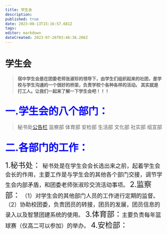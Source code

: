 ```yaml
---
title: 学生会
description: 
published: true
date: 2023-08-13T15:16:57.681Z
tags: 
editor: markdown
dateCreated: 2023-07-26T03:46:36.266Z
---
```


  # **学生会**
>**<font size=5></font>宿中学生会是在团委老师张淑珍的领导下，由学生们组织起来的社团，是学校与学生沟通的一个很好的桥梁，负责学校个各种各样的活动。<span class="heimu" > 其实就是打工人。</span>让我们一起来了解一下学生会吧！！！**

## <font color=blue size=6>一.学生会的八个部门：</font>
> <font size=3> 秘书处[公告栏](公告栏) 监察部  体育部  安检部
>  生活部  文化部  社实部  组宣部</font>

## <font color=blue size=6>二.各部门的工作：</font>
<font size=5>1.秘书处：
</font><font size=4>秘书处是在学生会会长选出来之前，起着学生会会长的作用，主要工作是与学生会的其他各个部门交接，调节学生会内部矛盾，和团委老师张淑珍交流活动事项。</font>
<font size=5>2.监察部：</font><font size=4>
  （1）对学生会的其他部门人员的工作进行定期的监督。
  （2）协助校团委，负责团员的转接，团员的发展，团员信息的录入以及智慧团建系统的使用。
<font size=5>3.体育部：<font size=4>主要负责每年篮球赛<span class="heimu">（仅高二可以参加）</span>的举办。
<font size=5>4.安检部：
<font size=4>

